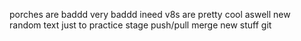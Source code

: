porches are baddd
very baddd ineed
v8s are pretty cool aswell
new random text just to practice 
stage 
push/pull
merge new stuff git 
